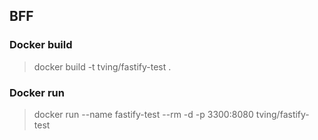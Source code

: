 ## BFF

### Docker build
> docker build -t tving/fastify-test .

### Docker run
> docker run --name fastify-test --rm -d -p 3300:8080 tving/fastify-test